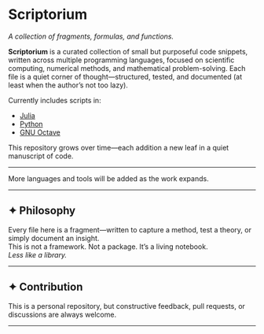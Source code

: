 # Scriptorium

*A collection of fragments, formulas, and functions.*

**Scriptorium** is a curated collection of small but purposeful code snippets, written across multiple programming languages, focused on scientific computing, numerical methods, and mathematical problem-solving. Each file is a quiet corner of thought—structured, tested, and documented (at least when the author’s not too lazy).

Currently includes scripts in:
- [Julia](https://julialang.org/)
- [Python](https://www.python.org/)
- [GNU Octave](https://www.gnu.org/software/octave/)

This repository grows over time—each addition a new leaf in a quiet manuscript of code.

---

More languages and tools will be added as the work expands.

---

## ✦ Philosophy

Every file here is a fragment—written to capture a method, test a theory, or simply document an insight.  
This is not a framework. Not a package. It’s a living notebook.  
*Less like a library.*

---

## ✦ Contribution

This is a personal repository, but constructive feedback, pull requests, or discussions are always welcome.

---
